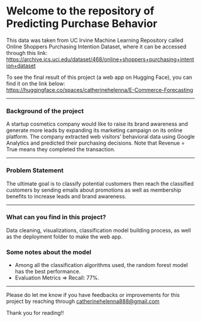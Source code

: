 # Welcome to the repository of Predicting Purchase Behavior

This data was taken from UC Irvine Machine Learning Repository called Online Shoppers Purchasing Intention Dataset, where it can be accessed through this link:
https://archive.ics.uci.edu/dataset/468/online+shoppers+purchasing+intention+dataset

To see the final result of this project (a web app on Hugging Face), you can find it on the link below:
https://huggingface.co/spaces/catherinehelenna/E-Commerce-Forecasting

----------------------------------------------------------------------------------------------------------
### Background of the project

A startup cosmetics company would like to raise its brand awareness and generate more leads by expanding its marketing campaign on its online platform. The company extracted web visitors’ behavioral data using Google Analytics and predicted their purchasing decisions. Note that Revenue = True means they completed the transaction. 

----------------------------------------------------------------------------------------------------------
### Problem Statement

The ultimate goal is to classify potential customers then reach the classified customers by sending emails about promotions as well as membership benefits to increase leads and brand awareness.

----------------------------------------------------------------------------------------------------------
### What can you find in this project?

Data cleaning, visualizations, classification model building process, as well as the deployment folder to make the web app.

### Some notes about the model

- Among all the classification algorithms used, the random forest model has the best performance.
- Evaluation Metrics => Recall: 77%.

----------------------------------------------------------------------------------------------------------
Please do let me know if you have feedbacks or improvements for this project by reaching through catherinehelenna888@gmail.com

Thank you for reading!!




